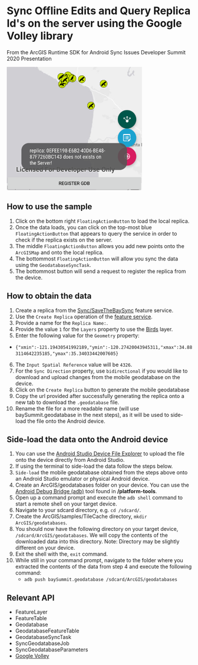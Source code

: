 # Sync Offline Edits and Query Replica Id's on the server using the Google Volley library
From the ArcGIS Runtime SDK for Android Sync Issues Developer Summit 2020 Presentation

![Sync and Query](sync-query-replica.png)

## How to use the sample
1. Click on the bottom right `FloatingActionButton` to load the local replica. 
2. Once the data loads, you can click on the top-most blue `FloatingActionButton` that appears to query the service in order to check if the replica exists on the server.
3. The middle `FloatingActionButton` allows you add new points onto the `ArcGISMap` and onto the local replica.
4. The bottommost `FloatingActionButton` will allow you sync the data using the `GeodatabaseSyncTask`.
5. The bottommost button will send a request to register the replica from the device.


## How to obtain the data
1. Create a replica from the [Sync/SaveTheBaySync](https://sampleserver6.arcgisonline.com/arcgis/rest/services/Sync/SaveTheBaySync/FeatureServer) feature service.
2. Use the `Create Replica` operation of the [feature service](https://sampleserver6.arcgisonline.com/arcgis/rest/services/Sync/SaveTheBaySync/FeatureServer/createReplica).
3. Provide a name for the `Replica Name:`.
4. Provide the value `1` for the `Layers` property to use the [Birds](https://sampleserver6.arcgisonline.com/arcgis/rest/services/Sync/SaveTheBaySync/FeatureServer/1) layer.
5. Enter the following value for the `Geometry` property:
* `{"xmin":-121.19430541992189,"ymin":-120.27420043945311,"xmax":34.883114642235185,"ymax":35.34033442007605}`
6. The `Input Spatial Reference` value will be `4326`.
7. For the `Sync Direction` property, use `bidirectional` if you would like to download and upload changes from the mobile geodatabase on the device.
8. Click on the `Create Replica` button to generate the mobile geodatabase
9. Copy the url provided after successfully generating the replica onto a new tab to download the `.geodatabase` file.
10. Rename the file for a more readable name (will use baySummit.geodatabase in the next steps), as it will be used to side-load the file onto the Android device.

## Side-load the data onto the Android device
1. You can use the [Android Studio Device File Explorer](https://developer.android.com/studio/debug/device-file-explorer) to upload the file onto the device directly from Android Studio.
3. If using the terminal to side-load the data follow the steps below.
2. `Side-load` the mobile geodatabase obtained from the steps above onto an Android Studio emulator or physical Android device.
3. Create an ArcGIS/geodatabases folder on your device. You can use the [Android Debug Bridge (adb)](https://developer.android.com/guide/developing/tools/adb.html) tool found in **<sdk-dir>/platform-tools**.
4. Open up a command prompt and execute the ```adb shell``` command to start a remote shell on your target device.
5. Navigate to your sdcard directory, e.g. ```cd /sdcard/```.  
6. Create the ArcGIS/samples/TileCache directory, ```mkdir ArcGIS/geodatabases```.
7. You should now have the following directory on your target device, ```/sdcard/ArcGIS/geodatabases```. We will copy the contents of the downloaded data into this directory. Note:  Directory may be slightly different on your device.
8. Exit the shell with the, ```exit``` command.
9. While still in your command prompt, navigate to the folder where you extracted the contents of the data from step 4 and execute the following command: 
	* ```adb push baySummit.geodatabase /sdcard/ArcGIS/geodatabases``` 

## Relevant API
* FeatureLayer
* FeatureTable
* Geodatabase
* GeodatabaseFeatureTable
* GeodatabaseSyncTask
* SyncGeodatabaseJob
* SyncGeodatabaseParameters
* [Google Volley](https://developer.android.com/training/volley)
